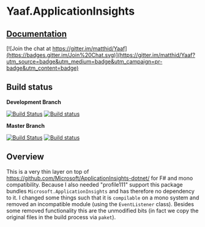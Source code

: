 # Yaaf.ApplicationInsights

## [Documentation](https://matthid.github.io/Yaaf.ApplicationInsights)

[![Join the chat at https://gitter.im/matthid/Yaaf](https://badges.gitter.im/Join%20Chat.svg)](https://gitter.im/matthid/Yaaf?utm_source=badge&utm_medium=badge&utm_campaign=pr-badge&utm_content=badge)

## Build status

**Development Branch**

[![Build Status](https://travis-ci.org/matthid/Yaaf.ApplicationInsights.svg?branch=develop)](https://travis-ci.org/matthid/Yaaf.ApplicationInsights)
[![Build status](https://ci.appveyor.com/api/projects/status/811142y9mfn67m2b/branch/develop?svg=true)](https://ci.appveyor.com/project/matthid/yaaf-applicationinsights/branch/develop)

**Master Branch**

[![Build Status](https://travis-ci.org/matthid/Yaaf.ApplicationInsights.svg?branch=master)](https://travis-ci.org/matthid/Yaaf.ApplicationInsights)
[![Build status](https://ci.appveyor.com/api/projects/status/811142y9mfn67m2b/branch/master?svg=true)](https://ci.appveyor.com/project/matthid/yaaf-applicationinsights/branch/master)

## Overview


This is a very thin layer on top of https://github.com/Microsoft/ApplicationInsights-dotnet/ for F# and mono compatibility.
Because I also needed "profile111" support this package bundles `Microsoft.ApplicationInsights` and has therefore no dependency to it.
I changed some things such that it is `compilable` on a mono system and removed an incompatible module (using the `EventListener` class).
Besides some removed functionality this are the unmodified bits (in fact we copy the original files in the build process via `paket`).

